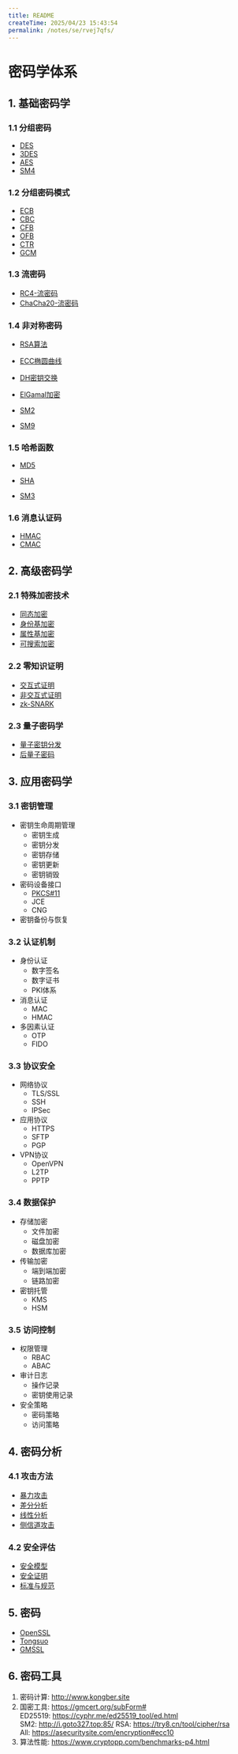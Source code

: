 ```yaml
---
title: README
createTime: 2025/04/23 15:43:54
permalink: /notes/se/rvej7qfs/
---
```

# 密码学体系

## 1. 基础密码学

### 1.1 分组密码
- [DES](./des.md)
- [3DES](./3des.md)
- [AES](./aes.md)
- [SM4](./sm4.md)

### 1.2 分组密码模式
- [ECB](./ecb.md)
- [CBC](./cbc.md)
- [CFB](./cfb.md)
- [OFB](./ofb.md)
- [CTR](./ctr.md)
- [GCM](./gcm.md)

### 1.3 流密码
- [RC4-流密码](./symmetric/rc4.md)
- [ChaCha20-流密码](./symmetric/chacha20.md)

### 1.4 非对称密码
- [RSA算法](./asymmetric/rsa.md)
- [ECC椭圆曲线](./asymmetric/ecc.md)
- [DH密钥交换](./asymmetric/dh.md)
- [ElGamal加密](./asymmetric/elgamal.md)

- [SM2](./asymmetric/sm2.md)
- [SM9](./asymmetric/sm9.md)

### 1.5 哈希函数
- [MD5](./md5.md)
- [SHA](./sha.md)

- [SM3](./sm3.md)

### 1.6 消息认证码
- [HMAC](./hmac.md)
- [CMAC](./cmac.md)

## 2. 高级密码学

### 2.1 特殊加密技术
- [同态加密](./advanced/homomorphic.md)
- [身份基加密](./advanced/ibe.md)
- [属性基加密](./advanced/abe.md)
- [可搜索加密](./advanced/searchable.md)

### 2.2 零知识证明
- [交互式证明](./zkp/interactive.md)
- [非交互式证明](./zkp/non-interactive.md)
- [zk-SNARK](./zkp/zk-snark.md)

### 2.3 量子密码学
- [量子密钥分发](./quantum/qkd.md)
- [后量子密码](./quantum/post-quantum.md)

## 3. 应用密码学

### 3.1 密钥管理
- 密钥生命周期管理
    - 密钥生成
    - 密钥分发
    - 密钥存储
    - 密钥更新
    - 密钥销毁
- 密码设备接口
    - [PKCS#11](./pkcs11.md)
    - JCE
    - CNG
- 密钥备份与恢复

### 3.2 认证机制
- 身份认证
    - 数字签名
    - 数字证书
    - PKI体系
- 消息认证
    - MAC
    - HMAC
- 多因素认证
    - OTP
    - FIDO

### 3.3 协议安全
- 网络协议
    - TLS/SSL
    - SSH
    - IPSec
- 应用协议
    - HTTPS
    - SFTP
    - PGP
- VPN协议
    - OpenVPN
    - L2TP
    - PPTP
### 3.4 数据保护
- 存储加密
    - 文件加密
    - 磁盘加密
    - 数据库加密
- 传输加密
    - 端到端加密
    - 链路加密
- 密钥托管
    - KMS
    - HSM
### 3.5 访问控制
- 权限管理
    - RBAC
    - ABAC
- 审计日志
    - 操作记录
    - 密钥使用记录
- 安全策略
    - 密码策略
    - 访问策略

## 4. 密码分析

### 4.1 攻击方法
- [暴力攻击](./analysis/brute-force.md)
- [差分分析](./analysis/differential.md)
- [线性分析](./analysis/linear.md)
- [侧信道攻击](./analysis/side-channel.md)

### 4.2 安全评估
- [安全模型](./security/models.md)
- [安全证明](./security/proofs.md)
- [标准与规范](./security/standards.md)

## 5. 密码
- [OpenSSL](./openssl.md)
- [Tongsuo](./tongsuo.md)
- [GMSSL](./gmssl.md)

## 6. 密码工具
1. 密码计算: http://www.kongber.site
2. 国密工具: https://gmcert.org/subForm#
ED25519: https://cyphr.me/ed25519_tool/ed.html
SM2: http://i.goto327.top:85/
RSA: https://try8.cn/tool/cipher/rsa
All: https://asecuritysite.com/encryption#ecc10
3. 算法性能: https://www.cryptopp.com/benchmarks-p4.html